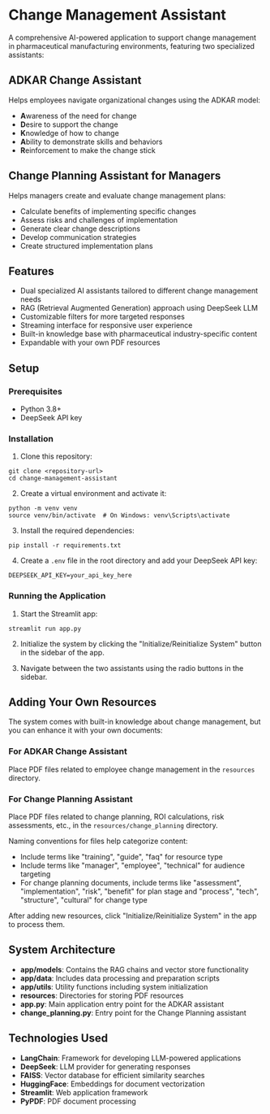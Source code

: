 # Change Management Assistant

A comprehensive AI-powered application to support change management in pharmaceutical manufacturing environments, featuring two specialized assistants:

## ADKAR Change Assistant
Helps employees navigate organizational changes using the ADKAR model:
- **A**wareness of the need for change
- **D**esire to support the change
- **K**nowledge of how to change
- **A**bility to demonstrate skills and behaviors
- **R**einforcement to make the change stick

## Change Planning Assistant for Managers
Helps managers create and evaluate change management plans:
- Calculate benefits of implementing specific changes
- Assess risks and challenges of implementation
- Generate clear change descriptions
- Develop communication strategies
- Create structured implementation plans

## Features

- Dual specialized AI assistants tailored to different change management needs
- RAG (Retrieval Augmented Generation) approach using DeepSeek LLM
- Customizable filters for more targeted responses
- Streaming interface for responsive user experience
- Built-in knowledge base with pharmaceutical industry-specific content
- Expandable with your own PDF resources

## Setup

### Prerequisites
- Python 3.8+
- DeepSeek API key

### Installation

1. Clone this repository:
```
git clone <repository-url>
cd change-management-assistant
```

2. Create a virtual environment and activate it:
```
python -m venv venv
source venv/bin/activate  # On Windows: venv\Scripts\activate
```

3. Install the required dependencies:
```
pip install -r requirements.txt
```

4. Create a `.env` file in the root directory and add your DeepSeek API key:
```
DEEPSEEK_API_KEY=your_api_key_here
```

### Running the Application

1. Start the Streamlit app:
```
streamlit run app.py
```

2. Initialize the system by clicking the "Initialize/Reinitialize System" button in the sidebar of the app.

3. Navigate between the two assistants using the radio buttons in the sidebar.

## Adding Your Own Resources

The system comes with built-in knowledge about change management, but you can enhance it with your own documents:

### For ADKAR Change Assistant
Place PDF files related to employee change management in the `resources` directory.

### For Change Planning Assistant
Place PDF files related to change planning, ROI calculations, risk assessments, etc., in the `resources/change_planning` directory.

Naming conventions for files help categorize content:
- Include terms like "training", "guide", "faq" for resource type
- Include terms like "manager", "employee", "technical" for audience targeting
- For change planning documents, include terms like "assessment", "implementation", "risk", "benefit" for plan stage and "process", "tech", "structure", "cultural" for change type

After adding new resources, click "Initialize/Reinitialize System" in the app to process them.

## System Architecture

- **app/models**: Contains the RAG chains and vector store functionality
- **app/data**: Includes data processing and preparation scripts
- **app/utils**: Utility functions including system initialization
- **resources**: Directories for storing PDF resources
- **app.py**: Main application entry point for the ADKAR assistant
- **change_planning.py**: Entry point for the Change Planning assistant

## Technologies Used

- **LangChain**: Framework for developing LLM-powered applications
- **DeepSeek**: LLM provider for generating responses
- **FAISS**: Vector database for efficient similarity searches
- **HuggingFace**: Embeddings for document vectorization
- **Streamlit**: Web application framework
- **PyPDF**: PDF document processing 